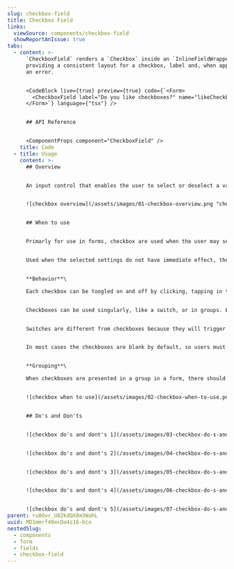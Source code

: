 ```yaml
---
slug: checkbox-field
title: Checkbox Field
links:
  viewSource: components/checkbox-field
  showReportAnIssue: true
tabs:
  - content: >-
      `CheckboxField` renders a `Checkbox` inside an `InlineFieldWrapper`,
      providing a consistent layout for a checkbox, label and, when applicable,
      an error.


      <CodeBlock live={true} preview={true} code={`<Form>
        <CheckboxField label="Do you like checkboxes?" name="likeCheckboxes" />
      </Form>`} language={"tsx"} />


      ## API Reference


      <ComponentProps component="CheckboxField" />
    title: Code
  - title: Usage
    content: >-
      ## Overview


      An input control that enables the user to select or deselect a value, usually within a set of predefined options.


      ![checkbox overview](/assets/images/01-checkbox-overview.png "checkbox overview")


      ## When to use


      Primarly for use in forms, checkbox are used when the user may select any number of choices, including zero, one, or several.


      Used when the selected settings do not have immediate effect, these require confirmation.


      **Behavior**\

      Each checkbox can be toogled on and off by clicking, tapping in touchscreen devices, or by keyboard through tabbing and pressing the ‘Enter’ key, on either the box area or its label.


      Checkboxes can be used singularly, like a switch, or in groups. Each checkbox is independent of all other checkboxes, so checking one box doesn't uncheck the others.


      Switches are different from checkboxes because they will trigger the state change directly, but Checkbox just marks the state as changed and this needs to be submitted.


      In most cases the checkboxes are blank by default, so users must actively click to activate it.


      **Grouping**\

      When checkboxes are presented in a group in a form, there should be at least a global label if no other description is present, stablishing the relation between the elements in a simple brief manner with no more than 2 or 3 words.


      ![checkbox when to use](/assets/images/02-checkbox-when-to-use.png "checkbox when to use")


      ## Do's and Don'ts


      ![checkbox do's and dont's 1](/assets/images/03-checkbox-do-s-and-dont-s.png "checkbox do's and dont's 1")


      ![checkbox do's and dont's 2](/assets/images/04-checkbox-do-s-and-dont-s.png "checkbox do's and dont's 2")


      ![checkbox do's and dont's 3](/assets/images/05-checkbox-do-s-and-dont-s.png "checkbox do's and dont's 3")


      ![checkbox do's and dont's 4](/assets/images/06-checkbox-do-s-and-dont-s.png "checkbox do's and dont's 4")


      ![checkbox do's and dont's 5](/assets/images/07-checkbox-do-s-and-dont-s.png "checkbox do's and dont's 5")
parent: ru0Ovr_U82kdQX8m3WahL
uuid: MD1mmrf40ecDo4z16-bco
nestedSlug:
  - components
  - form
  - fields
  - checkbox-field
---
```


